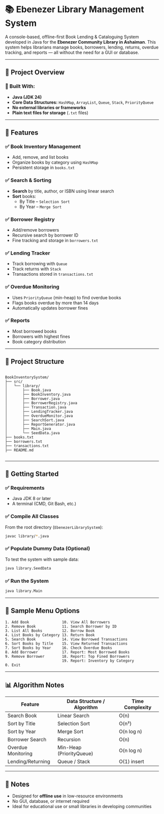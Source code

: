 
# 📚 Ebenezer Library Management System

A console-based, offline-first Book Lending & Cataloguing System developed in Java for the **Ebenezer Community Library in Ashaiman**. This system helps librarians manage books, borrowers, lending, returns, overdue tracking, and reports — all without the need for a GUI or database.

---

## 🧩 Project Overview

### 🔧 Built With:
- **Java (JDK 24)**
- **Core Data Structures:** `HashMap`, `ArrayList`, `Queue`, `Stack`, `PriorityQueue`
- **No external libraries or frameworks**
- **Plain text files for storage** (`.txt` files)

---

## 📂 Features

### ✅ Book Inventory Management
- Add, remove, and list books
- Organize books by category using `HashMap`
- Persistent storage in `books.txt`

### ✅ Search & Sorting
- **Search** by title, author, or ISBN using linear search
- **Sort** books:
  - By Title – `Selection Sort`
  - By Year – `Merge Sort`

### ✅ Borrower Registry
- Add/remove borrowers
- Recursive search by borrower ID
- Fine tracking and storage in `borrowers.txt`

### ✅ Lending Tracker
- Track borrowing with `Queue`
- Track returns with `Stack`
- Transactions stored in `transactions.txt`

### ✅ Overdue Monitoring
- Uses `PriorityQueue` (min-heap) to find overdue books
- Flags books overdue by more than 14 days
- Automatically updates borrower fines

### ✅ Reports
- Most borrowed books
- Borrowers with highest fines
- Book category distribution

---

## 📁 Project Structure

```

BookInventorySystem/
├── src/
│   └── library/
│       ├── Book.java
│       ├── BookInventory.java
│       ├── Borrower.java
│       ├── BorrowerRegistry.java
│       ├── Transaction.java
│       ├── LendingTracker.java
│       ├── OverdueMonitor.java
│       ├── SearchSort.java
│       ├── ReportGenerator.java
│       ├── Main.java
│       └── SeedData.java
├── books.txt
├── borrowers.txt
├── transactions.txt
├── README.md


````

---

## 🚀 Getting Started

### ✅ Requirements
- Java JDK 8 or later
- A terminal (CMD, Git Bash, etc.)

### ✅ Compile All Classes

From the root directory (`EbenezerLibrarySystem`):

```bash
javac library/*.java
````

### ✅ Populate Dummy Data (Optional)

To test the system with sample data:

```bash
java library.SeedData
```

### ✅ Run the System

```bash
java library.Main
```

---

## 🧪 Sample Menu Options

```text
1. Add Book               10. View All Borrowers
2. Remove Book            11. Search Borrower by ID
3. List All Books         12. Borrow Book
4. List Books by Category 13. Return Book
5. Search Book            14. View Borrowed Transactions
6. Sort Books by Title    15. View Returned Transactions
7. Sort Books by Year     16. Check Overdue Books
8. Add Borrower           17. Report: Most Borrowed Books
9. Remove Borrower        18. Report: Top Fined Borrowers
                          19. Report: Inventory by Category
0. Exit
```

---

## 📊 Algorithm Notes

| Feature            | Data Structure / Algorithm | Time Complexity |
| ------------------ | -------------------------- | --------------- |
| Search Book        | Linear Search              | O(n)            |
| Sort by Title      | Selection Sort             | O(n²)           |
| Sort by Year       | Merge Sort                 | O(n log n)      |
| Borrower Search    | Recursion                  | O(n)            |
| Overdue Monitoring | Min-Heap (PriorityQueue)   | O(n log n)      |
| Lending/Returning  | Queue / Stack              | O(1) insert     |

---

## 📌 Notes

* Designed for **offline use** in low-resource environments
* No GUI, database, or internet required
* Ideal for educational use or small libraries in developing communities

